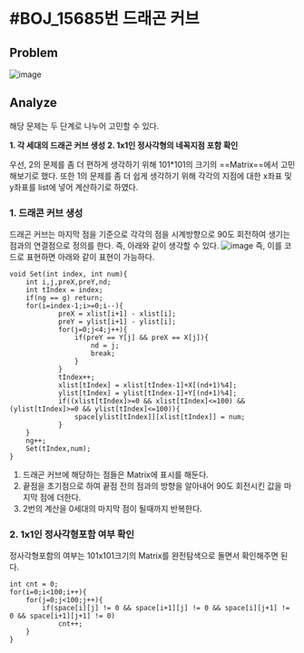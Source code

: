 # \#BOJ_15685번 드래곤 커브
## Problem
![image](https://user-images.githubusercontent.com/20368859/40582985-8fe7f9ba-61bf-11e8-9688-ddc7a78c798e.png)


## Analyze
해당 문제는 두 단계로 나누어 고민할 수 있다.

**1. 각 세대의 드래곤 커브 생성**
**2. 1x1인 정사각형의 네꼭지점 포함 확인**

 우선, 2의 문제를 좀 더 편하게 생각하기 위해 101*101의 크기의 ==Matrix==에서 고민해보기로 했다.
 또한 1의 문제를 좀 더 쉽게 생각하기 위해 각각의 지점에 대한 x좌표 및 y좌표를 list에 넣어 계산하기로 하였다.

### 1. 드래콘 커브 생성

드래곤 커브는 마지막 점을 기준으로 각각의 점을 시계방향으로 90도 회전하여 생기는 점과의 연결점으로 정의를 한다. 즉, 아래와 같이 생각할 수 있다.
![image](https://user-images.githubusercontent.com/20368859/40583217-d0c79a3a-61c4-11e8-90b1-2cfc9b9e6b1d.png)
즉, 이를 코드로 표현하면 아래와 같이 표현이 가능하다.
```
void Set(int index, int num){
	int i,j,preX,preY,nd;
	int tIndex = index;
	if(ng == g) return;
	for(i=index-1;i>=0;i--){
			preX = xlist[i+1] - xlist[i];
			preY = ylist[i+1] - ylist[i];
			for(j=0;j<4;j++){
				if(preY == Y[j] && preX == X[j]){
					nd = j;
					break;
				}
			}
			tIndex++;
			xlist[tIndex] = xlist[tIndex-1]+X[(nd+1)%4];
			ylist[tIndex] = ylist[tIndex-1]+Y[(nd+1)%4];
			if((xlist[tIndex]>=0 && xlist[tIndex]<=100) && (ylist[tIndex]>=0 && ylist[tIndex]<=100)){
				space[ylist[tIndex]][xlist[tIndex]] = num;
			}
	}
	ng++;
	Set(tIndex,num);
}
```
1. 드래곤 커브에 해당하는 점들은 Matrix에 표시를 해둔다.
2. 끝점을 초기점으로 하여 끝점 전의 점과의 방향을 알아내어 90도 회전시킨 값을 마지막 점에 더한다.
3. 2번의 계산을 0세대의 마지막 점이 될때까지 반복한다.

### 2. 1x1인 정사각형포함 여부 확인
정사각형포함의 여부는 101x101크기의 Matrix를 완전탐색으로 돌면서 확인해주면 된다.
```
int cnt = 0;
for(i=0;i<100;i++){
	for(j=0;j<100;j++){
		if(space[i][j] != 0 && space[i+1][j] != 0 && space[i][j+1] != 0 && space[i+1][j+1] != 0)
			cnt++;
	}
}
```
